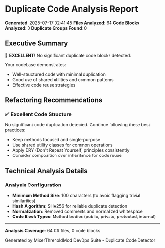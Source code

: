 ﻿# Duplicate Code Analysis Report

**Generated**: 2025-07-17 02:41:45
**Files Analyzed**: 64
**Code Blocks Analyzed**: 0
**Duplicate Groups Found**: 0

## Executive Summary

🎉 **EXCELLENT!** No significant duplicate code blocks detected.

Your codebase demonstrates:
- Well-structured code with minimal duplication
- Good use of shared utilities and common patterns
- Effective code reuse strategies

## Refactoring Recommendations

### ✅ Excellent Code Structure

No significant code duplication detected. Continue following these best practices:

- Keep methods focused and single-purpose
- Use shared utility classes for common operations
- Apply DRY (Don't Repeat Yourself) principles consistently
- Consider composition over inheritance for code reuse

## Technical Analysis Details

### Analysis Configuration

- **Minimum Method Size**: 100 characters (to avoid flagging trivial similarities)
- **Hash Algorithm**: SHA256 for reliable duplicate detection
- **Normalization**: Removed comments and normalized whitespace
- **Code Block Types**: Method bodies (public, private, protected, internal)


---

**Analysis Coverage**: 64 C# files, 0 code blocks

Generated by MixerThreholdMod DevOps Suite - Duplicate Code Detector
